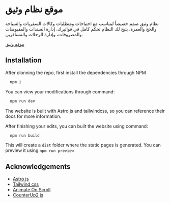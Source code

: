 
# موقع نظام وثيق

نظام وثيق صمم خصيصاً ليتناسب مع احتياجات ومتطلبات وكالات السفريات والسياحة والحج والعمرة، يتيح لك النظام تحكم كامل في فواتيرك، إدارة السندات والمقبوضات والمصروفات، وإدارة الرحلات والمسافرين.

[موقع وثيق](https://wathik.com)




## Installation

After clonning the repo, first install the dependencies through NPM

```bash
  npm i
```

You can view your modifications through command:

```bash
  npm run dev
```

The website is built with Astro js and tailwindcss, so you can reference their docs for more information.

After finishing your edits, you can built the website using command:


```bash
  npm run build
```

This will create a `dist` folder where the static pages is generated. You can preview it using `npm run preview` 
## Acknowledgements

 - [Astro js](https://astro.build/)
 - [Tailwind css](https://tailwindcss.com/)
 - [Animate On Scroll](https://michalsnik.github.io/aos/)
 - [CounterUp2 js](https://github.com/bfintal/Counter-Up2)

